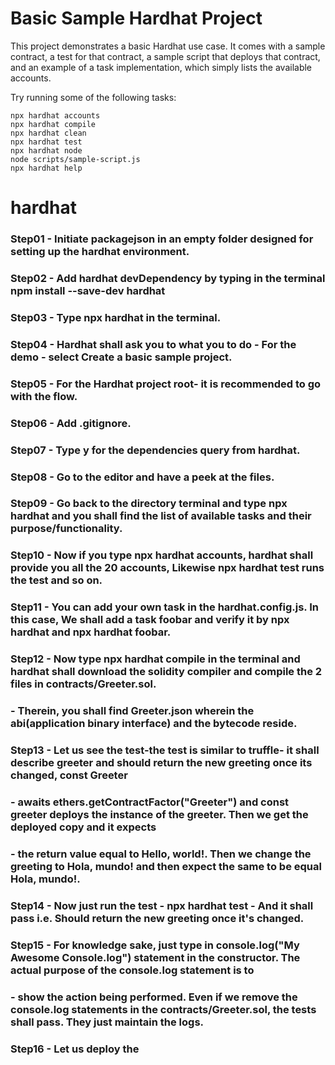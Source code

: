 # Basic Sample Hardhat Project

This project demonstrates a basic Hardhat use case. It comes with a sample contract, a test for that contract, a sample script that deploys that contract, and an example of a task implementation, which simply lists the available accounts.

Try running some of the following tasks:

```shell
npx hardhat accounts
npx hardhat compile
npx hardhat clean
npx hardhat test
npx hardhat node
node scripts/sample-script.js
npx hardhat help
```
# hardhat

### Step01 - Initiate packagejson in an empty folder designed for setting up the hardhat environment.
### Step02 - Add hardhat devDependency   by typing in the terminal  npm install --save-dev hardhat
### Step03 - Type npx hardhat in the terminal.
### Step04 - Hardhat shall ask you to what you to do - For the demo - select  Create a basic sample project.
### Step05 - For the Hardhat project root- it is recommended to go with the flow.
### Step06 - Add .gitignore.
### Step07 - Type y for the dependencies query from hardhat.
### Step08 - Go to the editor and have a peek at the files.
### Step09 - Go back to the directory terminal and type npx hardhat and you shall find the list of available tasks and their purpose/functionality.
### Step10 - Now if you type npx hardhat accounts, hardhat shall provide you all the 20 accounts, Likewise npx hardhat test runs the test and so on.
### Step11 - You can add your own task in the hardhat.config.js. In this case, We shall add a task foobar and verify it by npx hardhat   and  npx hardhat foobar.
### Step12 - Now type npx hardhat compile in the terminal and hardhat shall download the solidity compiler and compile the 2 files in contracts/Greeter.sol.
###        - Therein, you shall find Greeter.json wherein the abi(application binary interface) and the bytecode reside.
### Step13 - Let us see the test-the test is similar to truffle- it shall describe greeter and should return the new greeting once its changed, const Greeter
###        - awaits ethers.getContractFactor("Greeter") and const greeter deploys the instance of the greeter. Then we get the deployed copy and it expects 
###        - the return value equal to Hello, world!. Then we change the greeting to Hola, mundo! and then expect the same to be equal Hola, mundo!.
### Step14 - Now just run the test - npx hardhat test - And it shall pass i.e. Should return the new greeting once it's changed.
### Step15 - For knowledge sake, just type in   console.log("My Awesome Console.log") statement in the constructor. The actual purpose of the console.log statement is to 
###        - show the action being performed. Even if we remove the console.log statements in the contracts/Greeter.sol, the tests shall pass. They just maintain the logs.
### Step16 - Let us deploy the 
